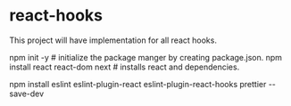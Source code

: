# react-hooks

This project will have implementation for all react hooks.

npm init -y # initialize the package manger by creating package.json.
npm install react react-dom next # installs react and dependencies.

npm install eslint eslint-plugin-react eslint-plugin-react-hooks prettier --save-dev

